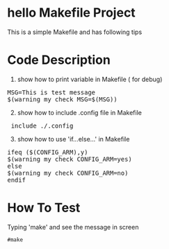 # hello Makefile Project
This is a simple Makefile and has following tips

# Code Description

1. show how to print variable in Makefile ( for debug)
<pre>
MSG=This is test message
$(warning my check MSG=$(MSG))
</pre>
2. show how to include .config file in Makefile
<pre> include ./.config </pre>
3. show how to use 'if...else...' in Makefile
<pre>
ifeq ($(CONFIG_ARM),y)
$(warning my check CONFIG_ARM=yes)
else
$(warning my check CONFIG_ARM=no)
endif
</pre>

# How To Test
Typing 'make' and see the message in screen

`#make`

